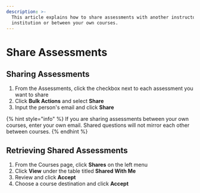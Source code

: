 ```yaml
---
description: >-
  This article explains how to share assessments with another instructor at your
  institution or between your own courses.
---
```


# Share Assessments

## Sharing Assessments

1. From the Assessments, click the checkbox next to each assessment you want to share
2. Click **Bulk Actions** and select **Share**
3. Input the person's email and click **Share**

{% hint style="info" %}
If you are sharing assessments between your own courses, enter your own email. Shared questions will not mirror each other between courses.
{% endhint %}

## Retrieving Shared Assessments

1. From the Courses page, click **Shares** on the left menu
2. Click **View** under the table titled **Shared With Me**
3. Review and click **Accept**
4. Choose a course destination and click **Accept**
